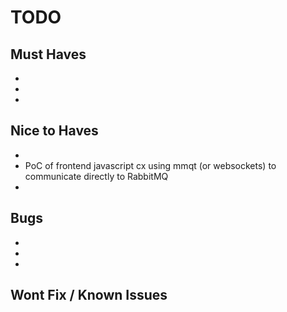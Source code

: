 # TODO

## Must Haves

-
-
-

## Nice to Haves

-
- PoC of frontend javascript cx using mmqt (or websockets) to communicate directly to RabbitMQ
-

## Bugs

-
-
-

## Wont Fix / Known Issues
